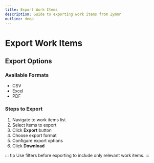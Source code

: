 ```yaml
---
title: Export Work Items
description: Guide to exporting work items from Zymmr
outline: deep
---
```


# Export Work Items

## Export Options

### Available Formats

- CSV
- Excel
- PDF

### Steps to Export

1. Navigate to work items list
2. Select items to export
3. Click **Export** button
4. Choose export format
5. Configure export options
6. Click **Download**

::: tip
Use filters before exporting to include only relevant work items.
:::
